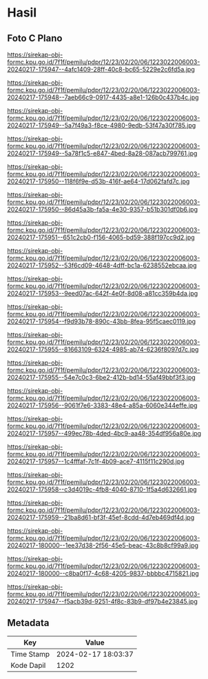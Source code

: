 # Hasil

## Foto C Plano

https://sirekap-obj-formc.kpu.go.id/7f1f/pemilu/pdpr/12/23/02/20/06/1223022006003-20240217-175947--4afc1409-28ff-40c8-bc65-5229e2c6fd5a.jpg

https://sirekap-obj-formc.kpu.go.id/7f1f/pemilu/pdpr/12/23/02/20/06/1223022006003-20240217-175948--7aeb66c9-0917-4435-a8e1-126b0c437b4c.jpg

https://sirekap-obj-formc.kpu.go.id/7f1f/pemilu/pdpr/12/23/02/20/06/1223022006003-20240217-175949--5a7f49a3-f8ce-4980-9edb-53f47a30f785.jpg

https://sirekap-obj-formc.kpu.go.id/7f1f/pemilu/pdpr/12/23/02/20/06/1223022006003-20240217-175949--5a78f1c5-e847-4bed-8a28-087acb799761.jpg

https://sirekap-obj-formc.kpu.go.id/7f1f/pemilu/pdpr/12/23/02/20/06/1223022006003-20240217-175950--118f6f9e-d53b-416f-ae64-17d062fafd7c.jpg

https://sirekap-obj-formc.kpu.go.id/7f1f/pemilu/pdpr/12/23/02/20/06/1223022006003-20240217-175950--86d45a3b-fa5a-4e30-9357-b51b301df0b6.jpg

https://sirekap-obj-formc.kpu.go.id/7f1f/pemilu/pdpr/12/23/02/20/06/1223022006003-20240217-175951--651c2cb0-f156-4065-bd59-388f197cc9d2.jpg

https://sirekap-obj-formc.kpu.go.id/7f1f/pemilu/pdpr/12/23/02/20/06/1223022006003-20240217-175952--53f6cd09-4648-4dff-bc1a-6238552ebcaa.jpg

https://sirekap-obj-formc.kpu.go.id/7f1f/pemilu/pdpr/12/23/02/20/06/1223022006003-20240217-175953--9eed07ac-642f-4e0f-8d08-a81cc359b4da.jpg

https://sirekap-obj-formc.kpu.go.id/7f1f/pemilu/pdpr/12/23/02/20/06/1223022006003-20240217-175954--f9d93b78-890c-43bb-8fea-95f5caec0119.jpg

https://sirekap-obj-formc.kpu.go.id/7f1f/pemilu/pdpr/12/23/02/20/06/1223022006003-20240217-175955--81663109-6324-4985-ab74-6236f8097d7c.jpg

https://sirekap-obj-formc.kpu.go.id/7f1f/pemilu/pdpr/12/23/02/20/06/1223022006003-20240217-175955--54e7c0c3-6be2-412b-bd14-55af49bbf3f3.jpg

https://sirekap-obj-formc.kpu.go.id/7f1f/pemilu/pdpr/12/23/02/20/06/1223022006003-20240217-175956--9061f7e6-3383-48e4-a85a-6060e344effe.jpg

https://sirekap-obj-formc.kpu.go.id/7f1f/pemilu/pdpr/12/23/02/20/06/1223022006003-20240217-175957--499ec78b-4ded-4bc9-aa48-354df956a80e.jpg

https://sirekap-obj-formc.kpu.go.id/7f1f/pemilu/pdpr/12/23/02/20/06/1223022006003-20240217-175957--1c4fffaf-7c1f-4b09-ace7-4115f11c290d.jpg

https://sirekap-obj-formc.kpu.go.id/7f1f/pemilu/pdpr/12/23/02/20/06/1223022006003-20240217-175958--c3d4019c-4fb8-4040-8710-1f5a4d632661.jpg

https://sirekap-obj-formc.kpu.go.id/7f1f/pemilu/pdpr/12/23/02/20/06/1223022006003-20240217-175959--21ba8d61-bf3f-45ef-8cdd-4d7eb469df4d.jpg

https://sirekap-obj-formc.kpu.go.id/7f1f/pemilu/pdpr/12/23/02/20/06/1223022006003-20240217-180000--1ee37d38-2f56-45e5-beac-43c8b8cf99a9.jpg

https://sirekap-obj-formc.kpu.go.id/7f1f/pemilu/pdpr/12/23/02/20/06/1223022006003-20240217-180000--c8ba0f17-4c68-4205-9837-bbbbc4715821.jpg

https://sirekap-obj-formc.kpu.go.id/7f1f/pemilu/pdpr/12/23/02/20/06/1223022006003-20240217-175947--f5acb39d-9251-4f8c-83b9-df97b4e23845.jpg


## Metadata

| Key        | Value               |
| ---------- | ------------------- |
| Time Stamp | 2024-02-17 18:03:37 |
| Kode Dapil | 1202                |



